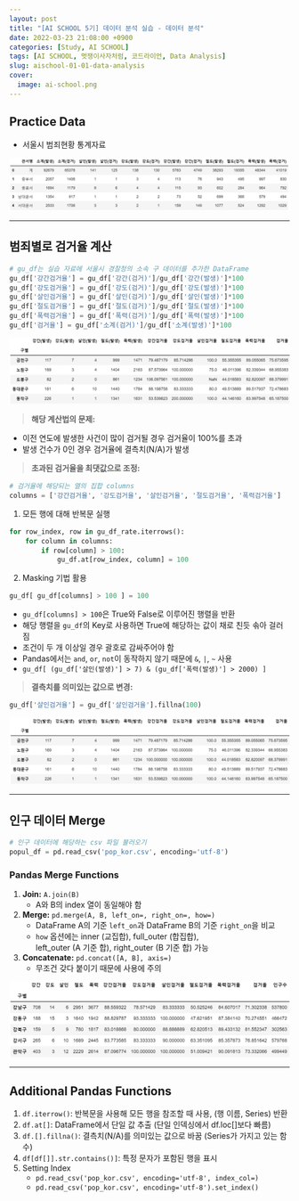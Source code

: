 ```yaml
---
layout: post
title: "[AI SCHOOL 5기] 데이터 분석 실습 - 데이터 분석"
date: 2022-03-23 21:08:00 +0900
categories: [Study, AI SCHOOL]
tags: [AI SCHOOL, 멋쟁이사자처럼, 코드라이언, Data Analysis]
slug: aischool-01-01-data-analysis
cover:
  image: ai-school.png
---
```


## Practice Data
- 서울시 범죄현황 통계자료

![original](https://github.com/minyeamer/til/blob/main/.media/activities/ai-school/01-data-analysis/01-data-analysis/original.png?raw=true)

---

## 범죄별로 검거율 계산

```python
# gu_df는 실습 자료에 서울시 경찰청의 소속 구 데이터를 추가한 DataFrame
gu_df['강간검거율'] = gu_df['강간(검거)']/gu_df['강간(발생)']*100
gu_df['강도검거율'] = gu_df['강도(검거)']/gu_df['강도(발생)']*100
gu_df['살인검거율'] = gu_df['살인(검거)']/gu_df['살인(발생)']*100
gu_df['절도검거율'] = gu_df['절도(검거)']/gu_df['절도(발생)']*100
gu_df['폭력검거율'] = gu_df['폭력(검거)']/gu_df['폭력(발생)']*100
gu_df['검거율'] = gu_df['소계(검거)']/gu_df['소계(발생)']*100
```

![gu-df](https://github.com/minyeamer/til/blob/main/.media/activities/ai-school/01-data-analysis/01-data-analysis/gu-df.png?raw=true)

> **해당 계산법의 문제:**
- 이전 연도에 발생한 사건이 많이 검거될 경우 검거율이 100%를 초과
- 발생 건수가 0인 경우 검거율에 결측치(N/A)가 발생

> **초과된 검거율을 최댓값으로 조정:**

```python
# 검거율에 해당되는 열의 집합 columns
columns = ['강간검거율', '강도검거율', '살인검거율', '절도검거율', '폭력검거율']
```

1. 모든 행에 대해 반복문 실행   

```python
for row_index, row in gu_df_rate.iterrows():
    for column in columns:
        if row[column] > 100:
            gu_df.at[row_index, column] = 100
```

2. Masking 기법 활용

```python
gu_df[ gu_df[columns] > 100 ] = 100
```

- `gu_df[columns] > 100`은 True와 False로 이루어진 행렬을 반환
- 해당 행렬을 `gu_df`의 Key로 사용하면 True에 해당하는 값이 채로 친듯 솎아 걸러짐
- 조건이 두 개 이상일 경우 괄호로 감싸주어야 함
- Pandas에서는 `and`, `or`, `not`이 동작하지 않기 때문에 `&`, `|`, `~` 사용
- `gu_df[ (gu_df['살인(발생)'] > 7) & (gu_df['폭력(발생)'] > 2000) ]`

> **결측치를 의미있는 값으로 변경:**

```python
gu_df['살인검거율'] = gu_df['살인검거율'].fillna(100)
```

![adjusted-gu-df](https://github.com/minyeamer/til/blob/main/.media/activities/ai-school/01-data-analysis/01-data-analysis/adjusted-gu-df.png?raw=true)

---

## 인구 데이터 Merge
```python
# 인구 데이터에 해당하는 csv 파일 불러오기
popul_df = pd.read_csv('pop_kor.csv', encoding='utf-8')
```

### Pandas Merge Functions
1. **Join:** `A.join(B)`
   - A와 B의 index 열이 동일해야 함
2. **Merge:** `pd.merge(A, B, left_on=, right_on=, how=)`
   - DataFrame A의 기준 `left_on`과 DataFrame B의 기준 `right_on`을 비교
   - `how` 옵션에는 inner (교집합), full_outer (합집합),   
     left_outer (A 기준 합), right_outer (B 기준 합) 가능
3. **Concatenate:** `pd.concat([A, B], axis=)`
   - 무조건 갖다 붙이기 때문에 사용에 주의

![merged-gu-df](https://github.com/minyeamer/til/blob/main/.media/activities/ai-school/01-data-analysis/01-data-analysis/merged-gu-df.png?raw=true)

---

## Additional Pandas Functions
1. `df.iterrow()`: 반복문을 사용해 모든 행을 참조할 때 사용, (행 이름, Series) 반환
2. `df.at[]`: DataFrame에서 단일 값 추출 (단일 인덱싱에서 df.loc[]보다 빠름)
3. `df.[].fillna()`: 결측치(N/A)를 의미있는 값으로 바꿈 (Series가 가지고 있는 함수)
4. `df[df[]].str.contains()]`: 특정 문자가 포함된 행을 표시
5. Setting Index
   - `pd.read_csv('pop_kor.csv', encoding='utf-8', index_col=)`
   - `pd.read_csv('pop_kor.csv', encoding='utf-8').set_index()`
